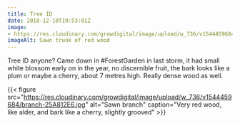 ```yaml
---
title: Tree ID
date: 2018-12-10T19:53:01Z
image: 
- https://res.cloudinary.com/growdigital/image/upload/w_736/v1544459684/sawn-6E277CBC.jpg
imageAlt: Sawn trunk of red wood
---
```


Tree ID anyone? Came down in #ForestGarden in last storm, it had small white blossom early on in the year, no discernible fruit, the bark looks like a plum or maybe a cherry, about 7 metres high. Really dense wood as well.

{{< figure src="https://res.cloudinary.com/growdigital/image/upload/w_736/v1544459684/branch-25A812E6.jpg" alt="Sawn branch" caption="Very red wood, like alder, and bark like a cherry, slightly grooved" >}}
